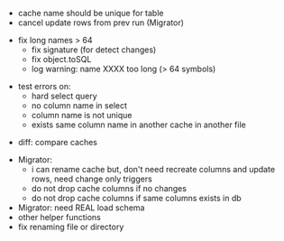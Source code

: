 - cache name should be unique for table
- cancel update rows from prev run (Migrator)
+ fix long names > 64
    + fix signature (for detect changes)
    + fix object.toSQL 
    + log warning: name XXXX too long (> 64 symbols)
- test errors on:
    - hard select query
    - no column name in select
    - column name is not unique
    - exists same column name in another cache in another file
+ diff: compare caches
- Migrator: 
  + i can rename cache but, don't need recreate columns and update rows,
        need change only triggers
  + do not drop cache columns if no changes
  - do not drop cache columns if same columns exists in db
- Migrator: need REAL load schema
- other helper functions
- fix renaming file or directory